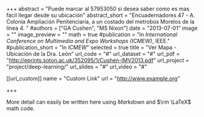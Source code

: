 +++
abstract = "Puede marcar al 57953050 si desea saber como es mas fácil llegar desde su ubicación"
abstract_short = "Encuadernadores 47 - A. Colonia Ampliación Penitenciaría, a un costado del metrobús Morelos de la línea 4. "
#authors = ["GA Cushen", "MS Nixon"]
date = "2013-07-01"
image = ""
image_preview = ""
math = true
#publication = "In *International Conference on Multimedia and Expo Workshops (ICMEW)*, IEEE."
#publication_short = "In *ICMEW*"
selected = true
title = "Ver Mapa - Ubicación de la Dra. León"
url_code = "#"
url_dataset = "#"
url_pdf = "http://eprints.soton.ac.uk/352095/1/Cushen-IMV2013.pdf"
url_project = "project/deep-learning/"
url_slides = "#"
url_video = "#"

[[url_custom]]
name = "Custom Link"
url = "http://www.example.org"

+++

More detail can easily be written here using *Markdown* and $\rm \LaTeX$ math code.
